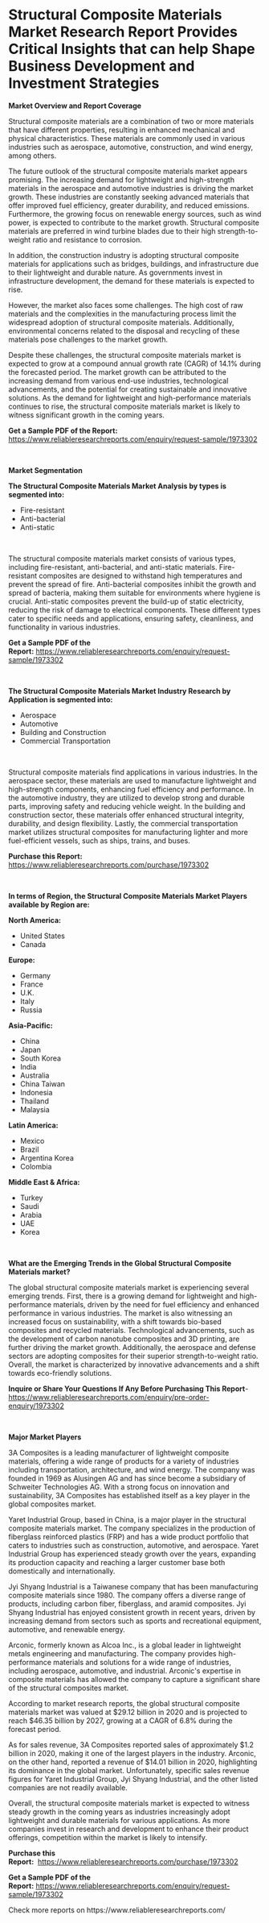 <p><h1>Structural Composite Materials Market Research Report Provides Critical Insights that can help Shape Business Development and Investment Strategies</h1></p><p><strong>Market Overview and Report Coverage</strong></p>
<p><p>Structural composite materials are a combination of two or more materials that have different properties, resulting in enhanced mechanical and physical characteristics. These materials are commonly used in various industries such as aerospace, automotive, construction, and wind energy, among others.</p><p>The future outlook of the structural composite materials market appears promising. The increasing demand for lightweight and high-strength materials in the aerospace and automotive industries is driving the market growth. These industries are constantly seeking advanced materials that offer improved fuel efficiency, greater durability, and reduced emissions. Furthermore, the growing focus on renewable energy sources, such as wind power, is expected to contribute to the market growth. Structural composite materials are preferred in wind turbine blades due to their high strength-to-weight ratio and resistance to corrosion.</p><p>In addition, the construction industry is adopting structural composite materials for applications such as bridges, buildings, and infrastructure due to their lightweight and durable nature. As governments invest in infrastructure development, the demand for these materials is expected to rise.</p><p>However, the market also faces some challenges. The high cost of raw materials and the complexities in the manufacturing process limit the widespread adoption of structural composite materials. Additionally, environmental concerns related to the disposal and recycling of these materials pose challenges to the market growth.</p><p>Despite these challenges, the structural composite materials market is expected to grow at a compound annual growth rate (CAGR) of 14.1% during the forecasted period. The market growth can be attributed to the increasing demand from various end-use industries, technological advancements, and the potential for creating sustainable and innovative solutions. As the demand for lightweight and high-performance materials continues to rise, the structural composite materials market is likely to witness significant growth in the coming years.</p></p>
<p><strong>Get a Sample PDF of the Report:</strong> <a href="https://www.reliableresearchreports.com/enquiry/request-sample/1973302">https://www.reliableresearchreports.com/enquiry/request-sample/1973302</a></p>
<p>&nbsp;</p>
<p><strong>Market Segmentation</strong></p>
<p><strong>The Structural Composite Materials Market Analysis by types is segmented into:</strong></p>
<p><ul><li>Fire-resistant</li><li>Anti-bacterial</li><li>Anti-static</li></ul></p>
<p>&nbsp;</p>
<p><p>The structural composite materials market consists of various types, including fire-resistant, anti-bacterial, and anti-static materials. Fire-resistant composites are designed to withstand high temperatures and prevent the spread of fire. Anti-bacterial composites inhibit the growth and spread of bacteria, making them suitable for environments where hygiene is crucial. Anti-static composites prevent the build-up of static electricity, reducing the risk of damage to electrical components. These different types cater to specific needs and applications, ensuring safety, cleanliness, and functionality in various industries.</p></p>
<p><strong>Get a Sample PDF of the Report:</strong>&nbsp;<a href="https://www.reliableresearchreports.com/enquiry/request-sample/1973302">https://www.reliableresearchreports.com/enquiry/request-sample/1973302</a></p>
<p>&nbsp;</p>
<p><strong>The Structural Composite Materials Market Industry Research by Application is segmented into:</strong></p>
<p><ul><li>Aerospace</li><li>Automotive</li><li>Building and Construction</li><li>Commercial Transportation</li></ul></p>
<p>&nbsp;</p>
<p><p>Structural composite materials find applications in various industries. In the aerospace sector, these materials are used to manufacture lightweight and high-strength components, enhancing fuel efficiency and performance. In the automotive industry, they are utilized to develop strong and durable parts, improving safety and reducing vehicle weight. In the building and construction sector, these materials offer enhanced structural integrity, durability, and design flexibility. Lastly, the commercial transportation market utilizes structural composites for manufacturing lighter and more fuel-efficient vessels, such as ships, trains, and buses.</p></p>
<p><strong>Purchase this Report:</strong>&nbsp; <a href="https://www.reliableresearchreports.com/purchase/1973302">https://www.reliableresearchreports.com/purchase/1973302</a></p>
<p>&nbsp;</p>
<p><strong>In terms of Region, the Structural Composite Materials Market Players available by Region are:</strong></p>
<p>
    <p> <strong> North America: </strong>
        <ul>
            <li>United States</li>
            <li>Canada</li>
        </ul>
        </p> 
    <p> <strong> Europe: </strong>
        <ul>
            <li>Germany</li>
            <li>France</li>
            <li>U.K.</li>
            <li>Italy</li>
            <li>Russia</li>
        </ul>
        </p> 
    <p> <strong> Asia-Pacific: </strong>
        <ul>
            <li>China</li>
            <li>Japan</li>
            <li>South Korea</li>
            <li>India</li>
            <li>Australia</li>
            <li>China Taiwan</li>
            <li>Indonesia</li>
            <li>Thailand</li>
            <li>Malaysia</li>
        </ul>
        </p> 
    <p> <strong> Latin America: </strong>
        <ul>
            <li>Mexico</li>
            <li>Brazil</li>
            <li>Argentina Korea</li>
            <li>Colombia</li>
        </ul>
        </p> 
    <p> <strong> Middle East & Africa: </strong>
        <ul>
            <li>Turkey</li>
            <li>Saudi</li>
            <li>Arabia</li>
            <li>UAE</li>
            <li>Korea</li>
        </ul>
    </p>
    </p>
<p>&nbsp;</p>
<p><strong>What are the Emerging Trends in the Global Structural Composite Materials market?</strong></p>
<p><p>The global structural composite materials market is experiencing several emerging trends. First, there is a growing demand for lightweight and high-performance materials, driven by the need for fuel efficiency and enhanced performance in various industries. The market is also witnessing an increased focus on sustainability, with a shift towards bio-based composites and recycled materials. Technological advancements, such as the development of carbon nanotube composites and 3D printing, are further driving the market growth. Additionally, the aerospace and defense sectors are adopting composites for their superior strength-to-weight ratio. Overall, the market is characterized by innovative advancements and a shift towards eco-friendly solutions.</p></p>
<p><strong>Inquire or Share Your Questions If Any Before Purchasing This Report</strong>- <a href="https://www.reliableresearchreports.com/enquiry/pre-order-enquiry/1973302">https://www.reliableresearchreports.com/enquiry/pre-order-enquiry/1973302</a></p>
<p>&nbsp;</p>
<p><strong>Major Market Players</strong></p>
<p><p>3A Composites is a leading manufacturer of lightweight composite materials, offering a wide range of products for a variety of industries including transportation, architecture, and wind energy. The company was founded in 1969 as Alusingen AG and has since become a subsidiary of Schweiter Technologies AG. With a strong focus on innovation and sustainability, 3A Composites has established itself as a key player in the global composites market.</p><p>Yaret Industrial Group, based in China, is a major player in the structural composite materials market. The company specializes in the production of fiberglass reinforced plastics (FRP) and has a wide product portfolio that caters to industries such as construction, automotive, and aerospace. Yaret Industrial Group has experienced steady growth over the years, expanding its production capacity and reaching a larger customer base both domestically and internationally.</p><p>Jyi Shyang Industrial is a Taiwanese company that has been manufacturing composite materials since 1980. The company offers a diverse range of products, including carbon fiber, fiberglass, and aramid composites. Jyi Shyang Industrial has enjoyed consistent growth in recent years, driven by increasing demand from sectors such as sports and recreational equipment, automotive, and renewable energy.</p><p>Arconic, formerly known as Alcoa Inc., is a global leader in lightweight metals engineering and manufacturing. The company provides high-performance materials and solutions for a wide range of industries, including aerospace, automotive, and industrial. Arconic's expertise in composite materials has allowed the company to capture a significant share of the structural composites market.</p><p>According to market research reports, the global structural composite materials market was valued at $29.12 billion in 2020 and is projected to reach $46.35 billion by 2027, growing at a CAGR of 6.8% during the forecast period.</p><p>As for sales revenue, 3A Composites reported sales of approximately $1.2 billion in 2020, making it one of the largest players in the industry. Arconic, on the other hand, reported a revenue of $14.01 billion in 2020, highlighting its dominance in the global market. Unfortunately, specific sales revenue figures for Yaret Industrial Group, Jyi Shyang Industrial, and the other listed companies are not readily available.</p><p>Overall, the structural composite materials market is expected to witness steady growth in the coming years as industries increasingly adopt lightweight and durable materials for various applications. As more companies invest in research and development to enhance their product offerings, competition within the market is likely to intensify.</p></p>
<p><strong>Purchase this Report:</strong>&nbsp;&nbsp;<a href="https://www.reliableresearchreports.com/purchase/1973302">https://www.reliableresearchreports.com/purchase/1973302</a></p>
<p></p>
<p><strong>Get a Sample PDF of the Report:</strong>&nbsp;<a href="https://www.reliableresearchreports.com/enquiry/request-sample/1973302">https://www.reliableresearchreports.com/enquiry/request-sample/1973302</a></p>
<p>Check more reports on https://www.reliableresearchreports.com/</p>
